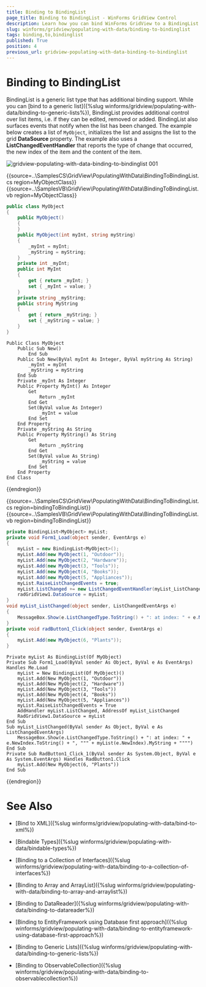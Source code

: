```yaml
---
title: Binding to BindingList
page_title: Binding to BindingList - WinForms GridView Control
description: Learn how you can bind WinForms GridView to a BindingList. 
slug: winforms/gridview/populating-with-data/binding-to-bindinglist
tags: binding,to,bindinglist
published: True
position: 4
previous_url: gridview-populating-with-data-binding-to-bindinglist
---
```


# Binding to BindingList

BindingList is a generic list type that has additional binding support. While you can [bind to a generic list]({%slug winforms/gridview/populating-with-data/binding-to-generic-lists%}), BindingList provides additional control over list items, i.e. if they can be edited, removed or added. BindingList also surfaces events that notify when the list has been changed. The example below creates a list of `MyObject`, initializes the list and assigns the list to the grid __DataSource__ property. The example also uses a __ListChangedEventHandler__ that reports the type of change that occurred, the new index of the item and the content of the item.

![gridview-populating-with-data-binding-to-bindinglist 001](images/gridview-populating-with-data-binding-to-bindinglist001.png)

{{source=..\SamplesCS\GridView\PopulatingWithData\BindingToBindingList.cs region=MyObjectClass}} 
{{source=..\SamplesVB\GridView\PopulatingWithData\BindingToBindingList.vb region=MyObjectClass}} 

````C#
public class MyObject
{
    public MyObject()
    {
    }
    public MyObject(int myInt, string myString)
    {
        _myInt = myInt;
        _myString = myString;
    }
    private int _myInt;
    public int MyInt
    {
        get { return _myInt; }
        set { _myInt = value; }
    }
    private string _myString;
    public string MyString
    {
        get { return _myString; }
        set { _myString = value; }
    }
}

````
````VB.NET
Public Class MyObject
    Public Sub New()
        End Sub
    Public Sub New(ByVal myInt As Integer, ByVal myString As String)
        _myInt = myInt
        _myString = myString
    End Sub
    Private _myInt As Integer
    Public Property MyInt() As Integer
        Get
            Return _myInt
        End Get
        Set(ByVal value As Integer)
            _myInt = value
        End Set
    End Property
    Private _myString As String
    Public Property MyString() As String
        Get
            Return _myString
        End Get
        Set(ByVal value As String)
            _myString = value
        End Set
    End Property
End Class

````

{{endregion}} 

{{source=..\SamplesCS\GridView\PopulatingWithData\BindingToBindingList.cs region=bindingToBindingList}} 
{{source=..\SamplesVB\GridView\PopulatingWithData\BindingToBindingList.vb region=bindingToBindingList}} 

````C#
private BindingList<MyObject> myList;
private void Form1_Load(object sender, EventArgs e)
{
    myList = new BindingList<MyObject>();
    myList.Add(new MyObject(1, "Outdoor"));
    myList.Add(new MyObject(2, "Hardware"));
    myList.Add(new MyObject(3, "Tools"));
    myList.Add(new MyObject(4, "Books"));
    myList.Add(new MyObject(5, "Appliances"));
    myList.RaiseListChangedEvents = true;
    myList.ListChanged += new ListChangedEventHandler(myList_ListChanged);
    radGridView1.DataSource = myList;
}
void myList_ListChanged(object sender, ListChangedEventArgs e)
{
    MessageBox.Show(e.ListChangedType.ToString() + ": at index: " + e.NewIndex.ToString() + ", \"" + myList[e.NewIndex].MyString + "\"");
}
private void radButton1_Click(object sender, EventArgs e)
{
    myList.Add(new MyObject(6, "Plants"));
}

````
````VB.NET
Private myList As BindingList(Of MyObject)
Private Sub Form1_Load(ByVal sender As Object, ByVal e As EventArgs) Handles Me.Load
    myList = New BindingList(Of MyObject)()
    myList.Add(New MyObject(1, "Outdoor"))
    myList.Add(New MyObject(2, "Hardware"))
    myList.Add(New MyObject(3, "Tools"))
    myList.Add(New MyObject(4, "Books"))
    myList.Add(New MyObject(5, "Appliances"))
    myList.RaiseListChangedEvents = True
    AddHandler myList.ListChanged, AddressOf myList_ListChanged
    RadGridView1.DataSource = myList
End Sub
Sub myList_ListChanged(ByVal sender As Object, ByVal e As ListChangedEventArgs)
    MessageBox.Show(e.ListChangedType.ToString() + ": at index: " + e.NewIndex.ToString() + ", """ + myList(e.NewIndex).MyString + """")
End Sub
Private Sub RadButton1_Click_1(ByVal sender As System.Object, ByVal e As System.EventArgs) Handles RadButton1.Click
    myList.Add(New MyObject(6, "Plants"))
End Sub

````

{{endregion}} 



# See Also
* [Bind to XML]({%slug winforms/gridview/populating-with-data/bind-to-xml%})

* [Bindable Types]({%slug winforms/gridview/populating-with-data/bindable-types%})

* [Binding to a Collection of Interfaces]({%slug winforms/gridview/populating-with-data/binding-to-a-collection-of-interfaces%})

* [Binding to Array and ArrayList]({%slug winforms/gridview/populating-with-data/binding-to-array-and-arraylist%})

* [Binding to DataReader]({%slug winforms/gridview/populating-with-data/binding-to-datareader%})

* [Binding to EntityFramework using Database first approach]({%slug winforms/gridview/populating-with-data/binding-to-entityframework-using-database-first-approach%})

* [Binding to Generic Lists]({%slug winforms/gridview/populating-with-data/binding-to-generic-lists%})

* [Binding to ObservableCollection]({%slug winforms/gridview/populating-with-data/binding-to-observablecollection%})

